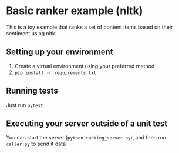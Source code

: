 # Basic ranker example (nltk)

This is a toy example that ranks a set of content items based on their sentiment using nltk.

## Setting up your environment

1. Create a virtual environment using your preferred method
2. `pip install -r requirements.txt`

## Running tests

Just run `pytest`

## Executing your server outside of a unit test

You can start the server (`python ranking_server.py`), and then run `caller.py` to send it data
